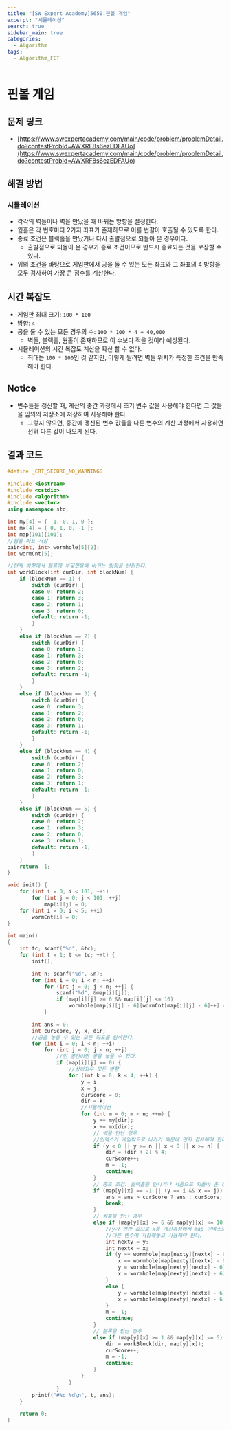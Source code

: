 ```yaml
---
title: "[SW Expert Academy]5650.핀볼 게임"
excerpt: "시뮬레이션"
search: true
sidebar_main: true
categories:
  - Algorithm
tags:
  - Algorithm_FCT
---
```


# 핀볼 게임

## 문제 링크
- [https://www.swexpertacademy.com/main/code/problem/problemDetail.do?contestProbId=AWXRF8s6ezEDFAUo](https://www.swexpertacademy.com/main/code/problem/problemDetail.do?contestProbId=AWXRF8s6ezEDFAUo)

## 해결 방법
### 시뮬레이션
- 각각의 벽돌이나 벽을 만났을 때 바뀌는 방향을 설정한다.
- 웜홀은 각 번호마다 2가지 좌표가 존재하므로 이를 번갈아 호출될 수 있도록 한다.
- 종료 조건은 블랙홀을 만났거나 다시 출발점으로 되돌아 온 경우이다.
  - 출발점으로 되돌아 온 경우가 종료 조건이므로 반드시 종료되는 것을 보장할 수 있다.
- 위의 조건을 바탕으로 게임판에서 공을 둘 수 있는 모든 좌표와 그 좌표의 4 방향을 모두 검사하여 가장 큰 점수를 계산한다.

## 시간 복잡도
- 게임판 최대 크기: ```100 * 100```
- 방향: ```4```
- 공을 둘 수 있는 모든 경우의 수: ```100 * 100 * 4 = 40,000```
  - 벽돌, 블랙홀, 웜홀이 존재하므로 이 수보다 적을 것이라 예상된다.
- 시뮬레이션의 시간 복잡도 계산을 확신 할 수 없다.
  - 최대는 ```100 * 100```인 것 같지만, 이렇게 될려면 벽돌 위치가 특정한 조건을 만족해야 한다.

## Notice
- 변수들을 갱신할 때, 계산의 중간 과정에서 초기 변수 값을 사용해야 한다면 그 값들을 임의의 저장소에 저장하여 사용해야 한다.
  - 그렇지 않으면, 중간에 갱신된 변수 값들을 다른 변수의 계산 과정에서 사용하면 전혀 다른 값이 나오게 된다.

## 결과 코드

```cpp
#define _CRT_SECURE_NO_WARNINGS

#include <iostream>
#include <cstdio>
#include <algorithm>
#include <vector>
using namespace std;

int my[4] = { -1, 0, 1, 0 };
int mx[4] = { 0, 1, 0, -1 };
int map[101][101];
//웜홀 좌표 저장
pair<int, int> wormhole[5][2];
int wormCnt[5];

//현재 방향에서 블록에 부딫혔을때 바뀌는 방향을 반환한다.
int workBlock(int curDir, int blockNum) {
	if (blockNum == 1) {
		switch (curDir) {
		case 0: return 2;
		case 1: return 3;
		case 2: return 1;
		case 3: return 0;
		default: return -1;
		}
	}
	else if (blockNum == 2) {
		switch (curDir) {
		case 0: return 1;
		case 1: return 3;
		case 2: return 0;
		case 3: return 2;
		default: return -1;
		}
	}
	else if (blockNum == 3) {
		switch (curDir) {
		case 0: return 3;
		case 1: return 2;
		case 2: return 0;
		case 3: return 1;
		default: return -1;
		}
	}
	else if (blockNum == 4) {
		switch (curDir) {
		case 0: return 2;
		case 1: return 0;
		case 2: return 3;
		case 3: return 1;
		default: return -1;
		}
	}
	else if (blockNum == 5) {
		switch (curDir) {
		case 0: return 2;
		case 1: return 3;
		case 2: return 0;
		case 3: return 1;
		default: return -1;
		}
	}
	return -1;
}

void init() {
	for (int i = 0; i < 101; ++i)
		for (int j = 0; j < 101; ++j)
			map[i][j] = 0;
	for (int i = 0; i < 5; ++i)
		wormCnt[i] = 0;
}

int main()
{
	int tc; scanf("%d", &tc);
	for (int t = 1; t <= tc; ++t) {
		init();

		int n; scanf("%d", &n);
		for (int i = 0; i < n; ++i)
			for (int j = 0; j < n; ++j) {
				scanf("%d", &map[i][j]);
				if (map[i][j] >= 6 && map[i][j] <= 10)
					wormhole[map[i][j] - 6][wormCnt[map[i][j] - 6]++] = make_pair(i, j);
			}

		int ans = 0;
		int curScore, y, x, dir;
		//공을 놓을 수 있는 모든 좌표를 탐색한다.
		for (int i = 0; i < n; ++i)
			for (int j = 0; j < n; ++j)
				//빈 공간이면 공을 놓을 수 있다.
				if (map[i][j] == 0) {
					//상하좌우 모든 방향
					for (int k = 0; k < 4; ++k) {
						y = i;
						x = j;
						curScore = 0;
						dir = k;
						//시뮬레이션
						for (int m = 0; m < n; ++m) {
							y += my[dir];
							x += mx[dir];
							// 벽을 만난 경우
							//인덱스가 게임밖으로 나가기 때문에 먼저 검사해야 한다.
							if (y < 0 || y >= n || x < 0 || x >= n) {
								dir = (dir + 2) % 4;
								curScore++;
								m = -1;
								continue;
							}
							// 종료 조건: 블랙홀을 만나거나 처음으로 되돌아 온 경우
							if (map[y][x] == -1 || (y == i && x == j)) {
								ans = ans > curScore ? ans : curScore;
								break;
							}
							// 웜홀을 만난 경우
							else if (map[y][x] >= 6 && map[y][x] <= 10) {
								//y가 변한 값으로 x를 계산과정에서 map 인덱스로 사용하므로
								//다른 변수에 저장해놓고 사용해야 한다.
								int nexty = y;
								int nextx = x;
								if (y == wormhole[map[nexty][nextx] - 6][0].first &&
									x == wormhole[map[nexty][nextx] - 6][0].second) {
									y = wormhole[map[nexty][nextx] - 6][1].first;
									x = wormhole[map[nexty][nextx] - 6][1].second;
								}
								else {
									y = wormhole[map[nexty][nextx] - 6][0].first;
									x = wormhole[map[nexty][nextx] - 6][0].second;
								}
								m = -1;
								continue;
							}
							// 블록을 만난 경우
							else if (map[y][x] >= 1 && map[y][x] <= 5) {
								dir = workBlock(dir, map[y][x]);
								curScore++;
								m = -1;
								continue;
							}
						}
					}
				}
		printf("#%d %d\n", t, ans);
	}

	return 0;
}
```
